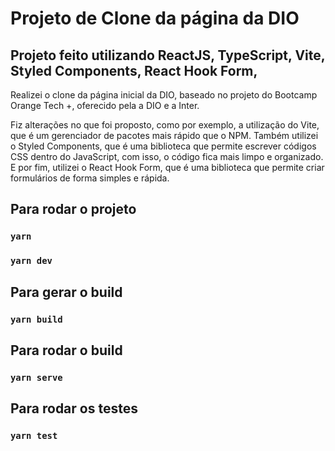 # Projeto de Clone da página da DIO

## Projeto feito utilizando ReactJS, TypeScript, Vite, Styled Components, React Hook Form, 

Realizei o clone da página inicial da DIO, baseado no projeto do Bootcamp Orange Tech +, oferecido pela a DIO e a Inter.

Fiz alterações no que foi proposto, como por exemplo, a utilização do Vite, que é um gerenciador de pacotes mais rápido que o NPM. Também utilizei o Styled Components, que é uma biblioteca que permite escrever códigos CSS dentro do JavaScript, com isso, o código fica mais limpo e organizado. E por fim, utilizei o React Hook Form, que é uma biblioteca que permite criar formulários de forma simples e rápida.

## Para rodar o projeto

### `yarn`

### `yarn dev`

## Para gerar o build

### `yarn build`

## Para rodar o build

### `yarn serve`

## Para rodar os testes

### `yarn test`